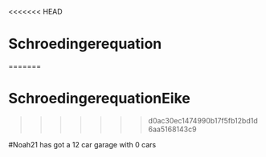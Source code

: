 <<<<<<< HEAD
# Schroedingerequation
=======
# SchroedingerequationEike
>>>>>>> d0ac30ec1474990b17f5fb12bd1d6aa5168143c9


#Noah21 has got a 12 car garage with 0 cars
